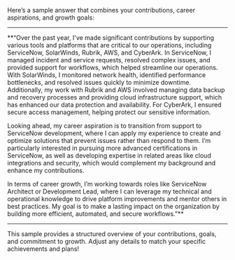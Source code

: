 Here’s a sample answer that combines your contributions, career aspirations, and growth goals:

---

**“Over the past year, I've made significant contributions by supporting various tools and platforms that are critical to our operations, including ServiceNow, SolarWinds, Rubrik, AWS, and CyberArk. In ServiceNow, I managed incident and service requests, resolved complex issues, and provided support for workflows, which helped streamline our operations. With SolarWinds, I monitored network health, identified performance bottlenecks, and resolved issues quickly to minimize downtime. Additionally, my work with Rubrik and AWS involved managing data backup and recovery processes and providing cloud infrastructure support, which has enhanced our data protection and availability. For CyberArk, I ensured secure access management, helping protect our sensitive information.

Looking ahead, my career aspiration is to transition from support to ServiceNow development, where I can apply my experience to create and optimize solutions that prevent issues rather than respond to them. I’m particularly interested in pursuing more advanced certifications in ServiceNow, as well as developing expertise in related areas like cloud integrations and security, which would complement my background and enhance my contributions.

In terms of career growth, I’m working towards roles like ServiceNow Architect or Development Lead, where I can leverage my technical and operational knowledge to drive platform improvements and mentor others in best practices. My goal is to make a lasting impact on the organization by building more efficient, automated, and secure workflows.”**

---

This sample provides a structured overview of your contributions, goals, and commitment to growth. Adjust any details to match your specific achievements and plans!
